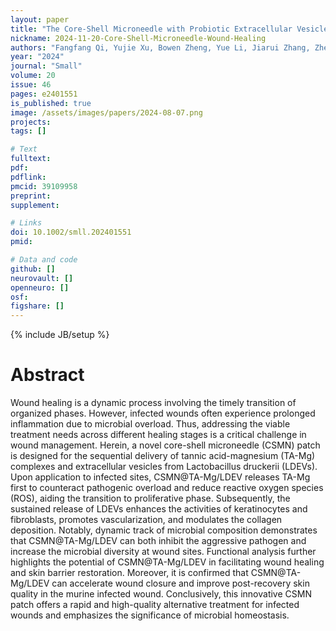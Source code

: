 ```yaml
---
layout: paper
title: "The Core-Shell Microneedle with Probiotic Extracellular Vesicles for Infected Wound Healing and Microbial Homeostasis Restoration​​"
nickname: 2024-11-20-Core-Shell-Microneedle-Wound-Healing
authors: "Fangfang Qi, Yujie Xu, Bowen Zheng, Yue Li, Jiarui Zhang, Zhen Liu, Xusheng Wang, Zhiyang Zhou, Dongqiang Zeng, Feng Lu, Chunhua Zhang, Yuyang Gan, Zhiqi Hu, Gaofeng Wang​"
year: "2024"
journal: "Small​​"
volume: 20
issue: 46
pages: e2401551
is_published: true
image: /assets/images/papers/2024-08-07.png
projects:
tags: []

# Text
fulltext:
pdf:
pdflink:
pmcid: 39109958
preprint:
supplement:

# Links
doi: 10.1002/smll.202401551
pmid: 

# Data and code
github: []
neurovault: []
openneuro: []
osf:
figshare: []
---
```

{% include JB/setup %}

# Abstract

Wound healing is a dynamic process involving the timely transition of organized phases. However, infected wounds often experience prolonged inflammation due to microbial overload. Thus, addressing the viable treatment needs across different healing stages is a critical challenge in wound management. Herein, a novel core-shell microneedle (CSMN) patch is designed for the sequential delivery of tannic acid-magnesium (TA-Mg) complexes and extracellular vesicles from Lactobacillus druckerii (LDEVs). Upon application to infected sites, CSMN@TA-Mg/LDEV releases TA-Mg first to counteract pathogenic overload and reduce reactive oxygen species (ROS), aiding the transition to proliferative phase. Subsequently, the sustained release of LDEVs enhances the activities of keratinocytes and fibroblasts, promotes vascularization, and modulates the collagen deposition. Notably, dynamic track of microbial composition demonstrates that CSMN@TA-Mg/LDEV can both inhibit the aggressive pathogen and increase the microbial diversity at wound sites. Functional analysis further highlights the potential of CSMN@TA-Mg/LDEV in facilitating wound healing and skin barrier restoration. Moreover, it is confirmed that CSMN@TA-Mg/LDEV can accelerate wound closure and improve post-recovery skin quality in the murine infected wound. Conclusively, this innovative CSMN patch offers a rapid and high-quality alternative treatment for infected wounds and emphasizes the significance of microbial homeostasis.